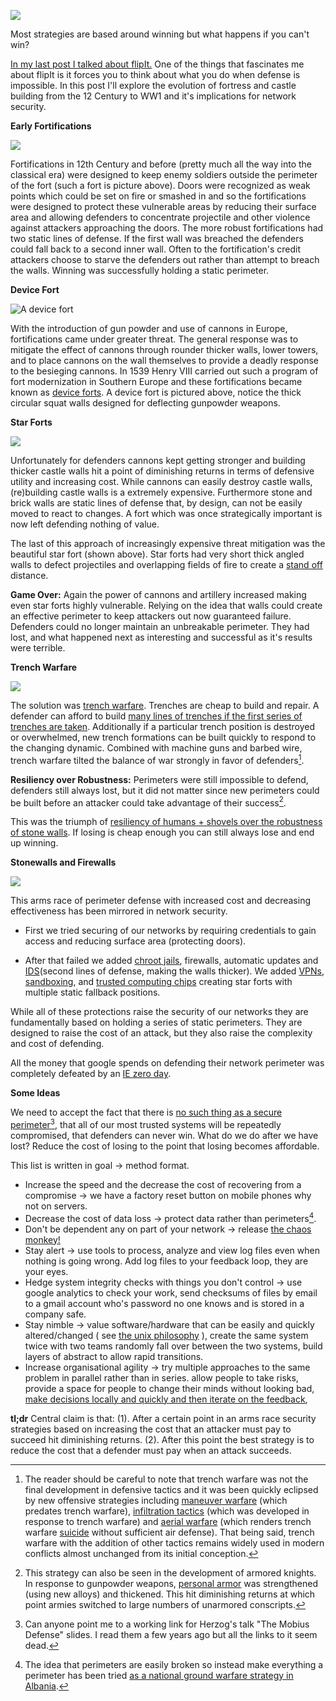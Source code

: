 ![](figs/tumblr_m6vl6sutRz1qf5p6p.jpg)

Most strategies are based around winning but what happens if you can't win? 

[In my last post I talked about flipIt.](http://ethanheilman.tumblr.com/post/27452522888/fflipit-an-interesting-game)
One of the things that fascinates me about flipIt is it forces you to think about what you do when defense is impossible.
In this post I'll explore the evolution of fortress and castle building from the 12 Century to WW1 and it's implications for network security.

**Early Fortifications**

![](figs/tumblr_m6viw048cH1qf5p6p.jpg)

Fortifications in 12th Century and before (pretty much all the way into the classical era) were designed to keep enemy soldiers outside the perimeter of the fort (such a fort is picture above).
Doors were recognized as weak points which could be set on fire or smashed in and so the fortifications were designed to protect these vulnerable areas by reducing their surface area and allowing defenders to concentrate projectile and other violence against attackers approaching the doors.
The more robust fortifications had two static lines of defense. 
If the first wall was breached the defenders could fall back to a second inner wall.
Often to the fortification's credit attackers choose to starve the defenders out rather than attempt to breach the walls.
Winning was successfully holding a static perimeter.

**Device Fort**

![A device fort](figs/tumblr_m6vjoam7ZW1qf5p6p.jpg)

With the introduction of gun powder and use of cannons in Europe, fortifications came under greater threat. 
The general response was to mitigate the effect of cannons through rounder thicker walls, lower towers, and to place cannons on the wall themselves to provide a deadly response to the besieging cannons.
In 1539 Henry VIII carried out such a program of fort modernization in Southern Europe and these fortifications became known as [device forts](http://en.wikipedia.org/wiki/Device_Forts). A device fort is pictured above, notice the thick circular squat walls designed for deflecting gunpowder weapons.

**Star Forts**

![](figs/tumblr_m6vk5xs4N81qf5p6p.jpg)

Unfortunately for defenders cannons kept getting stronger and building thicker castle walls hit a point of diminishing returns in terms of defensive utility and increasing cost. 
While cannons can easily destroy castle walls, (re)building castle walls is a extremely expensive. 
Furthermore stone and brick walls are static lines of defense that, by design, can not be easily moved to react to changes.
A fort which was once strategically important is now left defending nothing of value.

The last of this approach of increasingly expensive threat mitigation was the beautiful star fort (shown above). 
Star forts had very short thick angled walls to defect projectiles and overlapping fields of fire to create a [stand off](http://en.wikipedia.org/wiki/Standoff_distance) distance.

**Game Over:**
Again the power of cannons and artillery increased making even star forts highly vulnerable. 
Relying on the idea that walls could create an effective perimeter to keep attackers out now guaranteed failure.
Defenders could no longer maintain an unbreakable perimeter.
They had lost, and what happened next as interesting and successful as it's results were terrible.

**Trench Warfare**

![](figs/tumblr_m6vkygFWiQ1qf5p6p.jpg)

The solution was [trench warfare](http://en.wikipedia.org/wiki/Trench_warfare). 
Trenches are cheap to build and repair.
A defender can afford to build [many lines of trenches if the first series of trenches are taken](http://en.wikipedia.org/wiki/Defence_in_depth).
Additionally if a particular trench position is destroyed or overwhelmed, new trench formations can be built quickly to respond to the changing dynamic. 
Combined with machine guns and barbed wire, trench warfare tilted the balance of war strongly in favor of defenders[^3].

**Resiliency over Robustness:** 
Perimeters were still impossible to defend, defenders still always lost, but it did not matter since new perimeters could be built before an attacker could take advantage of their success[^4]. 

This was the triumph of [resiliency of humans + shovels over the robustness of stone walls](http://www.resilientcommunities.com/you-choose-the-strategy-robust-or-resilient/).
If losing is cheap enough you can still always lose and end up winning.

**Stonewalls and Firewalls**

![](figs/tumblr_m6vm1cOGz71qf5p6p.png)

This arms race of perimeter defense with increased cost and decreasing effectiveness has been mirrored in network security.

* First we tried securing of our networks by requiring credentials to gain access and reducing surface area (protecting doors).

* After that failed we added [chroot jails](http://en.wikipedia.org/wiki/Chroot), firewalls, automatic updates and [IDS](http://en.wikipedia.org/wiki/Intrusion_detection_system)(second lines of defense, making the walls thicker). We added [VPNs](http://en.wikipedia.org/wiki/Virtual_private_network), [sandboxing](http://en.wikipedia.org/wiki/Sandbox_(computer_security)), and [trusted computing chips](http://en.wikipedia.org/wiki/Trusted_Computing) creating star forts with multiple static fallback positions.

While all of these protections raise the security of our networks they are fundamentally based on holding a series of static perimeters. 
They are designed to raise the cost of an attack, but they also raise the complexity and cost of defending.

All the money that google spends on defending their network perimeter was completely defeated by an [IE zero day](http://en.wikipedia.org/wiki/Operation_Aurora#Attack_analysis).

**Some Ideas**

We need to accept the fact that there is [no such thing as a secure perimeter](http://www.veracode.com/blog/2009/06/the-mobius-defense-%E2%80%93-an-impetus-for-application-security/)[^1], that all of our most trusted systems will be repeatedly compromised, that defenders can never win.
What do we do after we have lost?
Reduce the cost of losing to the point that losing becomes affordable.

This list is written in goal -> method format.

* Increase the speed and the decrease the cost of recovering from a compromise -> we have a factory reset button on mobile phones why not on servers.
* Decrease the cost of data loss -> protect data rather than perimeters[^2].
* Don't be dependent any on part of your network -> release [the chaos monkey!](http://www.codinghorror.com/blog/2011/04/working-with-the-chaos-monkey.html)
* Stay alert -> use tools to process, analyze and view log files even when nothing is going wrong. Add log files to your feedback loop, they are your eyes.
* Hedge system integrity checks with things you don't control -> use google analytics to check your work, send checksums of files by email to a gmail account who's password no one knows and is stored in a company safe.
* Stay nimble -> value software/hardware that can be easily and quickly altered/changed ( see [the unix philosophy](http://en.wikipedia.org/wiki/Unix_philosophy) ), create the same system twice with two teams randomly fall over between the two systems, build layers of abstract to allow rapid transitions.
* Increase organisational agility ->  try multiple approaches to the same problem in parallel rather than in series. allow people to take risks, provide a space for people to change their minds without looking bad, [make decisions locally and quickly and then iterate on the feedback](http://en.wikipedia.org/wiki/Power_to_the_edge),

**tl;dr**
Central claim is that: (1). After a certain point in an arms race security strategies based on increasing the cost that an attacker must pay to succeed hit diminishing returns. 
(2). After this point the best strategy is to reduce the cost that a defender must pay when an attack succeeds.


[^1]: Can anyone point me to a working link for Herzog's talk "The Mobius Defense" slides. I read them a few years ago but all the links to it seem dead.

[^2]: The idea that perimeters are easily broken so instead make everything a perimeter has been tried [as a national ground warfare strategy in Albania](http://en.wikipedia.org/wiki/Bunkers_in_Albania).

[^3]: The reader should be careful to note that trench warfare was not the final development in defensive tactics and it was been quickly eclipsed by new offensive strategies including [maneuver warfare](http://en.wikipedia.org/wiki/Maneuver_warfare) (which predates trench warfare), [infiltration tactics](http://en.wikipedia.org/wiki/Infiltration_tactics) (which was developed in response to trench warfare) and [aerial warfare](http://en.wikipedia.org/wiki/Aerial_warfare) (which renders trench warfare [suicide](http://en.wikipedia.org/wiki/Gulf_War_air_campaign#Vulnerability_of_Iraq_to_air_attacks) without sufficient air defense).
That being said, trench warfare with the addition of other tactics remains widely used in modern conflicts almost unchanged from its initial conception.

[^4]: This strategy can also be seen in the development of armored knights. 
In response to gunpowder weapons, [personal armor](http://en.wikipedia.org/wiki/Personal_armor) was strengthened (using new alloys) and thickened.
This hit diminishing returns at which point armies switched to large numbers of unarmored conscripts.
